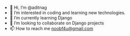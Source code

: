 - 👋 Hi, I’m @aditnag
- 👀 I’m interested in coding and learning new technologies.
- 🌱 I’m currently learning Django
- 💞️ I’m looking to collaborate on Django projects
- 📫 How to reach me noobf4u@gmail.com

<!---
aditnag/aditnag is a ✨ special ✨ repository because its `README.md` (this file) appears on your GitHub profile.
You can click the Preview link to take a look at your changes.
--->
